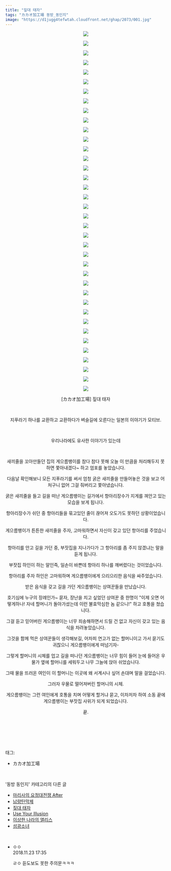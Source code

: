 ```yaml
---
title: "짚대 태자"
tags: "カカオ加工場 동방_동인지"
image: "https://d1jugg4tefwtah.cloudfront.net/ghap/2073/001.jpg"
---
```

<div class="article">
<p style="text-align: center; clear: none; float: none;"><img src="{{ site.imgserver11 }}/ghap/2073/001.jpg"/></p>
<p style="text-align: center; clear: none; float: none;"><img src="{{ site.imgserver11 }}/ghap/2073/002.jpg"/></p>
<p style="text-align: center; clear: none; float: none;"><img src="{{ site.imgserver11 }}/ghap/2073/003.jpg"/></p>
<p style="text-align: center; clear: none; float: none;"><img src="{{ site.imgserver11 }}/ghap/2073/004.jpg"/></p>
<p style="text-align: center; clear: none; float: none;"><img src="{{ site.imgserver11 }}/ghap/2073/005.jpg"/></p>
<p style="text-align: center; clear: none; float: none;"><img src="{{ site.imgserver11 }}/ghap/2073/006.jpg"/></p>
<p style="text-align: center; clear: none; float: none;"><img src="{{ site.imgserver11 }}/ghap/2073/007.jpg"/></p>
<p style="text-align: center; clear: none; float: none;"><img src="{{ site.imgserver11 }}/ghap/2073/008.jpg"/></p>
<p style="text-align: center; clear: none; float: none;"><img src="{{ site.imgserver11 }}/ghap/2073/009.jpg"/></p>
<p style="text-align: center; clear: none; float: none;"><img src="{{ site.imgserver11 }}/ghap/2073/010.jpg"/></p>
<p style="text-align: center; clear: none; float: none;"><img src="{{ site.imgserver11 }}/ghap/2073/011.jpg"/></p>
<p style="text-align: center; clear: none; float: none;"><img src="{{ site.imgserver11 }}/ghap/2073/012.jpg"/></p>
<p style="text-align: center; clear: none; float: none;"><img src="{{ site.imgserver11 }}/ghap/2073/013.jpg"/></p>
<p style="text-align: center; clear: none; float: none;"><img src="{{ site.imgserver11 }}/ghap/2073/014.jpg"/></p>
<p style="text-align: center; clear: none; float: none;"><img src="{{ site.imgserver11 }}/ghap/2073/015.jpg"/></p>
<p style="text-align: center; clear: none; float: none;"><img src="{{ site.imgserver11 }}/ghap/2073/016.jpg"/></p>
<p style="text-align: center; clear: none; float: none;"><img src="{{ site.imgserver11 }}/ghap/2073/017.jpg"/></p>
<p style="text-align: center; clear: none; float: none;"><img src="{{ site.imgserver11 }}/ghap/2073/018.jpg"/></p>
<p style="text-align: center; clear: none; float: none;"><img src="{{ site.imgserver11 }}/ghap/2073/019.jpg"/></p>
<p style="text-align: center; clear: none; float: none;"><img src="{{ site.imgserver11 }}/ghap/2073/020.jpg"/></p>
<p style="text-align: center; clear: none; float: none;"><img src="{{ site.imgserver11 }}/ghap/2073/021.jpg"/></p>
<p style="text-align: center; clear: none; float: none;"><img src="{{ site.imgserver11 }}/ghap/2073/022.jpg"/></p>
<p style="text-align: center; clear: none; float: none;"><img src="{{ site.imgserver11 }}/ghap/2073/023.jpg"/></p>
<p style="text-align: center; clear: none; float: none;"><img src="{{ site.imgserver11 }}/ghap/2073/024.jpg"/></p>
<p style="text-align: center; clear: none; float: none;"><img src="{{ site.imgserver11 }}/ghap/2073/025.jpg"/></p>
<p style="text-align: center; clear: none; float: none;"><img src="{{ site.imgserver11 }}/ghap/2073/026.jpg"/></p>
<p style="text-align: center; clear: none; float: none;"><img src="{{ site.imgserver11 }}/ghap/2073/027.jpg"/></p>
<p style="text-align: center; clear: none; float: none;"><img src="{{ site.imgserver11 }}/ghap/2073/028.jpg"/></p>
<p style="text-align: center; clear: none; float: none;"><img src="{{ site.imgserver11 }}/ghap/2073/029.jpg"/></p>
<p style="text-align: center; clear: none; float: none;"><img src="{{ site.imgserver11 }}/ghap/2073/030.jpg"/></p>
<p style="text-align: center; clear: none; float: none;"><img src="{{ site.imgserver11 }}/ghap/2073/031.jpg"/></p>
<p style="text-align: center; clear: none; float: none;"><img src="{{ site.imgserver11 }}/ghap/2073/032.jpg"/></p>
<p style="text-align: center; clear: none; float: none;"><img src="{{ site.imgserver11 }}/ghap/2073/033.jpg"/></p>
<p style="text-align: center; clear: none; float: none;"><img src="{{ site.imgserver11 }}/ghap/2073/034.jpg"/></p>
<p style="text-align: center; clear: none; float: none;"><img src="{{ site.imgserver11 }}/ghap/2073/035.jpg"/></p>
<p style="text-align: center; clear: none; float: none;"><img src="{{ site.imgserver11 }}/ghap/2073/036.jpg"/></p>
<p style="text-align: center; clear: none; float: none;"><img src="{{ site.imgserver11 }}/ghap/2073/037.jpg"/></p>
<p style="text-align: center; clear: none; float: none;"><img src="{{ site.imgserver11 }}/ghap/2073/038.jpg"/></p>
<p style="text-align: center; clear: none; float: none;">[カカオ加工場] 짚대 태자</p>
<p style="text-align: center; clear: none; float: none;"><br/></p>
<p style="text-align: center; clear: none; float: none;">지푸라기 하나를 교환하고 교환하다가 벼슬길에 오른다는 일본의 이야기가 모티브.</p>
<p style="text-align: center; clear: none; float: none;"><br/></p>
<p style="text-align: center; clear: none; float: none;">우리나라에도 유사한 이야기가 있는데</p>
<p style="text-align: center; clear: none; float: none;"><br/></p>
<p style="text-align: center; clear: none; float: none;">새끼줄을 꼬아만들던 집의 게으름뱅이를 참다 참다 못해 오늘 이 만큼을 처리해두지 못하면 쫓아내겠다~ 하고 엄포를 놓았습니다.</p>
<p style="text-align: center; clear: none; float: none;">다음날 확인해보니 모든 지푸라기를 써서 엄청 굵은 새끼줄을 만들어놓은 것을 보고 어처구니 없어 그걸 줘버리고 쫓아냈습니다.</p>
<p style="text-align: center; clear: none; float: none;">굵은 새끼줄을 들고 길을 떠난 게으름뱅이는 길가에서 항아리장수가 지게를 껴안고 있는 모습을 보게 됩니다.</p>
<p style="text-align: center; clear: none; float: none;">항아리장수가 쉬던 중 항아리들을 묶고있던 줄이 끊어져 오도가도 못하던 상황이었습니다.</p>
<p style="text-align: center; clear: none; float: none;">게으름뱅이가 튼튼한 새끼줄을 주자, 고마워하면서 자신이 갖고 있던 항아리를 주었습니다.</p>
<p style="text-align: center; clear: none; float: none;">항아리를 안고 길을 가던 중, 부잣집을 지나가다가 그 항아리를 좀 주지 않겠냐는 말을 듣게 됩니다.</p>
<p style="text-align: center; clear: none; float: none;">부잣집 하인이 하는 말인즉, 일손이 바쁜데 항아리 하나를 깨버렸다는 것이었습니다.</p>
<p style="text-align: center; clear: none; float: none;">항아리를 주자 하인은 고마워하며 게으름뱅이에게 으리으리한 음식을 싸주었습니다.</p>
<p style="text-align: center; clear: none; float: none;">받은 음식을 갖고 길을 가던 게으름뱅이는 상여꾼들을 만났습니다.</p>
<p style="text-align: center; clear: none; float: none;">호기심에 누구의 장례인가~ 묻자, 장난을 치고 싶었던 상여꾼 중 한명이 "이제 오면 어떻게하나! 자네 할머니가 돌아가셨는데 이런 불효막심한 놈 같으니!" 하고 호통을 쳤습니다.</p>
<p style="text-align: center; clear: none; float: none;">그걸 듣고 믿어버린 게으름뱅이는 너무 죄송해하면서 드릴 건 없고 자신이 갖고 있는 음식을 차려놓았습니다.</p>
<p style="text-align: center; clear: none; float: none;">그것을 함께 먹은 상여꾼들이 생각해보길, 어차피 연고가 없는 할머니이고 가서 묻기도 귀찮으니 게으름뱅이에게 떠넘기자-</p>
<p style="text-align: center; clear: none; float: none;">그렇게 할머니의 시체를 업고 길을 떠나던 게으름뱅이는 너무 힘이 들어 눈에 들어온 우물가 옆에 할머니를 세워두고 나무 그늘에 앉아 쉬었습니다.</p>
<p style="text-align: center; clear: none; float: none;">그때 물을 뜨러온 여인이 이 할머니는 이곳에 왜 서계시나 싶어 손대며 말을 걸었습니다.</p>
<p style="text-align: center; clear: none; float: none;">그러자 우물로 떨어져버린 할머니의 시체.</p>
<p style="text-align: center; clear: none; float: none;">게으름뱅이는 그런 여인에게 호통을 치며 어떻게 할거냐 묻고, 이차저차 하여 소동 끝에 게으름뱅이는 부잣집 사위가 되게 되었습니다.</p>
<p style="text-align: center; clear: none; float: none;">끝.</p>
<p style="text-align: center; clear: none; float: none;"><br/></p>
<p><br/></p>
</div><br/>
<div class="tagTrail">
<p>태그: </p>
<ul>
<li>カカオ加工場</li>
</ul>
</div><br/>
<div class="another">
<p>'동방 동인지' 카테고리의 다른 글</p>
<ul>
<li><a href="/ghap_2076">마리사의 요정대전쟁 After</a></li>
<li><a href="/ghap_2074">납량탄막제</a></li>
<li><a href="/ghap_2073">짚대 태자</a></li>
<li><a href="/ghap_2072">Use Your Illusion</a></li>
<li><a href="/ghap_2070">이상한 나라의 앨리스</a></li>
<li><a href="/ghap_2069">섬광소녀</a></li>
</ul>
</div><br/>
<div class="cb_module cb_fluid">
<div class="cb_wrt cb_profile">
<div class="comment">
<ul>
<li class="cb_thumb_off" id="comment15377482">
<div class="cb_comment_area">
<div class="cb_info_area">
<div class="cb_section">
<span class="cb_nick_name">ㅇㅇ</span>
</div>
<div class="cb_section">
<span class="cb_date">2018.11.23 17:35 </span>
</div>
</div>
<div class="cb_dsc_comment">
<p class="cb_dsc">
											ㄹㅇ 듣도보도 못한 주의문ㅋㅋㅋ
										</p>
</div>
</div></li>
</ul>
</div>
</div><!-- commentList close -->
</div><br/>
